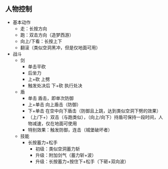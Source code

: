 ## 人物控制

- 基本动作
  - 走：长按方向
  - 跑：双击方向（造梦西游）
  - 向上/下看：长按上下
  - 翻滚（类似空洞黑冲，但是仅地面可用）
- 战斗
  - 剑
    - 单击平砍
    - 后坐力
    - 上+砍 上劈
    - 触发处决后 下+砍 执行处决
  - 盾
    - 单击 盾击，即单次防御
    - 上+单击 向上盾击（防御）
    - 下+单击 在空中向下盾击（防御且上跳，达到类似空洞下劈的效果）
    - （上/下+）双击（与跑类似），（向上/向下）持盾可保持一段时间，人物减速，仅在地面可使用
    - 特别效果：触发防御，连击（城堡破坏者）
  - 技能
    - 长按蓄力+松手
      - 初级：类似空洞蓄力斩
      - 升级：附加剑气（蓄力斩+波）
      - 升级：长按蓄力+按住下+松手（下砸+双向波）